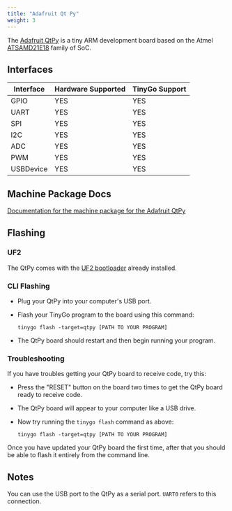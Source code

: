```yaml
---
title: "Adafruit Qt Py"
weight: 3
---
```


The [Adafruit QtPy](https://www.adafruit.com/product/4600) is a tiny ARM development board based on the Atmel [ATSAMD21E18](https://www.microchip.com/wwwproducts/en/ATSAMD21E18) family of SoC.

## Interfaces

| Interface | Hardware Supported | TinyGo Support |
| --------- | ------------- | ----- |
| GPIO      | YES | YES |
| UART      | YES | YES |
| SPI       | YES | YES |
| I2C       | YES | YES |
| ADC       | YES | YES |
| PWM       | YES | YES |
| USBDevice | YES | YES |

## Machine Package Docs

[Documentation for the machine package for the Adafruit QtPy](../machine/qtpy)

## Flashing

### UF2

The QtPy comes with the [UF2 bootloader](https://github.com/Microsoft/uf2) already installed.

### CLI Flashing

- Plug your QtPy into your computer's USB port.
- Flash your TinyGo program to the board using this command:

    ```shell
    tinygo flash -target=qtpy [PATH TO YOUR PROGRAM]
    ```

- The QtPy board should restart and then begin running your program.

### Troubleshooting

If you have troubles getting your QtPy board to receive code, try this:

- Press the "RESET" button on the board two times to get the QtPy board ready to receive code.
- The QtPy board will appear to your computer like a USB drive.
- Now try running the `tinygo flash` command as above:

    ```shell
    tinygo flash -target=qtpy [PATH TO YOUR PROGRAM]
    ```

Once you have updated your QtPy board the first time, after that you should be able to flash it entirely from the command line.

## Notes

You can use the USB port to the QtPy as a serial port. `UART0` refers to this connection.
